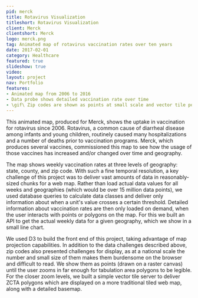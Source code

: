```yaml
---
pid: merck
title: Rotavirus Visualization
titleshort: Rotavirus Visualization
client: Merck
clientshort: Merck
logo: merck.png
tag: Animated map of rotavirus vaccination rates over ten years
date: 2017-02-01
category: Healthcare
featured: true
slideshow: true
video: 
layout: project
nav: Portfolio
features:
- Animated map from 2006 to 2016
- Data probe shows detailed vaccination rate over time
- \gif\ Zip codes are shown as points at small scale and vector tile polygons at large scale
---
```


This animated map, produced for Merck, shows the uptake in vaccination for rotavirus since 2006. Rotavirus, a common cause of diarrheal disease among infants and young children, routinely caused many hospitalizations and a number of deaths prior to vaccination programs. Merck, which produces several vaccines, commissioned this map to see how the usage of those vaccines has increased and/or changed over time and geography.

The map shows weekly vaccination rates at three levels of geography: state, county, and zip code. With such a fine temporal resolution, a key challenge of this project was to deliver vast amounts of data in reasonably-sized chunks for a web map. Rather than load actual data values for all weeks and geographies (which would be over 15 million data points), we used database queries to calculate data classes and deliver only information about when a unit's value crosses a certain threshold. Detailed information about vaccination rates are then only loaded on demand, when the user interacts with points or polygons on the map. For this we built an API to get the actual weekly data for a given geography, which we show in a small line chart.

We used D3 to build the front end of this project, taking advantage of map projection capabilities. In addition to the data challenges described above, zip codes also presented challenges for display, as at a national scale the number and small size of them makes them burdensome on the browser and difficult to read. We show them as points (drawn on a raster canvas) until the user zooms in far enough for tabulation area polygons to be legible. For the closer zoom levels, we built a simple vector tile server to deliver ZCTA polygons which are displayed on a more traditional tiled web map, along with a detailed basemap.